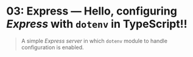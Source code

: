 # 03: Express &mdash; Hello, configuring *Express* with `dotenv` in TypeScript!!
> A simple *Express server* in which `dotenv` module to handle configuration is enabled.

